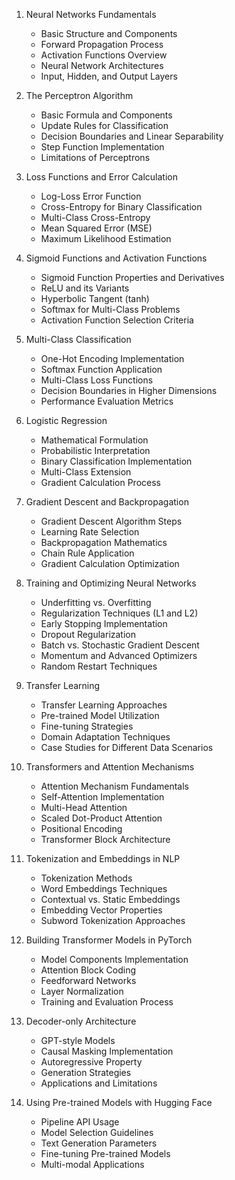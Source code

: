 1. Neural Networks Fundamentals

   - Basic Structure and Components
   - Forward Propagation Process
   - Activation Functions Overview
   - Neural Network Architectures
   - Input, Hidden, and Output Layers

2. The Perceptron Algorithm

   - Basic Formula and Components
   - Update Rules for Classification
   - Decision Boundaries and Linear Separability
   - Step Function Implementation
   - Limitations of Perceptrons

3. Loss Functions and Error Calculation

   - Log-Loss Error Function
   - Cross-Entropy for Binary Classification
   - Multi-Class Cross-Entropy
   - Mean Squared Error (MSE)
   - Maximum Likelihood Estimation

4. Sigmoid Functions and Activation Functions

   - Sigmoid Function Properties and Derivatives
   - ReLU and its Variants
   - Hyperbolic Tangent (tanh)
   - Softmax for Multi-Class Problems
   - Activation Function Selection Criteria

5. Multi-Class Classification

   - One-Hot Encoding Implementation
   - Softmax Function Application
   - Multi-Class Loss Functions
   - Decision Boundaries in Higher Dimensions
   - Performance Evaluation Metrics

6. Logistic Regression

   - Mathematical Formulation
   - Probabilistic Interpretation
   - Binary Classification Implementation
   - Multi-Class Extension
   - Gradient Calculation Process

7. Gradient Descent and Backpropagation

   - Gradient Descent Algorithm Steps
   - Learning Rate Selection
   - Backpropagation Mathematics
   - Chain Rule Application
   - Gradient Calculation Optimization

8. Training and Optimizing Neural Networks

   - Underfitting vs. Overfitting
   - Regularization Techniques (L1 and L2)
   - Early Stopping Implementation
   - Dropout Regularization
   - Batch vs. Stochastic Gradient Descent
   - Momentum and Advanced Optimizers
   - Random Restart Techniques

9. Transfer Learning

   - Transfer Learning Approaches
   - Pre-trained Model Utilization
   - Fine-tuning Strategies
   - Domain Adaptation Techniques
   - Case Studies for Different Data Scenarios

10. Transformers and Attention Mechanisms

    - Attention Mechanism Fundamentals
    - Self-Attention Implementation
    - Multi-Head Attention
    - Scaled Dot-Product Attention
    - Positional Encoding
    - Transformer Block Architecture

11. Tokenization and Embeddings in NLP

    - Tokenization Methods
    - Word Embeddings Techniques
    - Contextual vs. Static Embeddings
    - Embedding Vector Properties
    - Subword Tokenization Approaches

12. Building Transformer Models in PyTorch

    - Model Components Implementation
    - Attention Block Coding
    - Feedforward Networks
    - Layer Normalization
    - Training and Evaluation Process

13. Decoder-only Architecture

    - GPT-style Models
    - Causal Masking Implementation
    - Autoregressive Property
    - Generation Strategies
    - Applications and Limitations

14. Using Pre-trained Models with Hugging Face
    - Pipeline API Usage
    - Model Selection Guidelines
    - Text Generation Parameters
    - Fine-tuning Pre-trained Models
    - Multi-modal Applications
